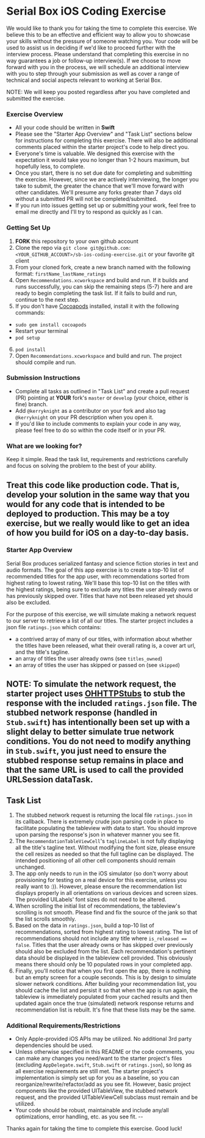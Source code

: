 # Serial Box iOS Coding Exercise #
We would like to thank you for taking the time to complete this exercise. We believe this to be an effective and efficient way to allow you to showcase your skills without the pressure of someone watching you. Your code will be used to assist us in deciding if we'd like to proceed further with the interview process. Please understand that completing this exercise in no way guarantees a job or follow-up interview(s). If we choose to move forward with you in the process, we will schedule an additional interview with you to step through your submission as well as cover a range of technical and social aspects relevant to working at Serial Box.

NOTE: We will keep you posted regardless after you have completed and submitted the exercise.

### Exercise Overview ###
* All your code should be written in **Swift**
* Please see the "Starter App Overview" and "Task List" sections below for instructions for completing this exercise. There will also be additional comments placed within the starter project's code to help direct you.
* Everyone's time is valuable. We designed this exercise with the expectation it would take you no longer than 1-2 hours maximum, but hopefully less, to complete.
* Once you start, there is no set due date for completing and submitting the exercise. However, since we are actively interviewing, the longer you take to submit, the greater the chance that we'll move forward with other candidates.  We'll presume any forks greater than 7 days old without a submitted PR will not be completed/submitted.
* If you run into issues getting set up or submitting your work, feel free to email me directly and I'll try to respond as quickly as I can.

### Getting Set Up ###
1. **FORK** this repository to your own github account
2. Clone the repo via `git clone git@github.com:<YOUR_GITHUB_ACCOUNT>/sb-ios-coding-exercise.git` or your favorite git client
3. From your cloned fork, create a new branch named with the following format: `firstName_lastName_ratings`
4. Open `Recommendations.xcworkspace` and build and run.  If it builds and runs successfully, you can skip the remaining steps (5-7) here and are ready to begin completing the task list. If it fails to build and run, continue to the next step.
5. If you don't have [Cocoapods](https://cocoapods.org/about) installed, install it with the following commands:
  * `sudo gem install cocoapods`
  * Restart your terminal
  * `pod setup`
6. `pod install`
7. Open `Recommendations.xcworkspace` and build and run. The project should compile and run.


### Submission Instructions ###
* Complete all tasks as outlined in "Task List" and create a pull request (PR) pointing at **YOUR** fork's `master` or `develop` (your choice, either is fine) branch.
* Add `@kerryknight` as a contributor on your fork and also tag `@kerryknight` on your PR description when you open it.
* If you'd like to include comments to explain your code in any way, please feel free to do so within the code itself or in your PR.

### What are we looking for? ###
Keep it simple. Read the task list, requirements and restrictions carefully and focus on solving the problem to the best of your ability.

Treat this code like production code. That is, develop your solution in the same way that you would for any code that is intended to be deployed to production. This may be a toy exercise, but we really would like to get an idea of how you build for iOS on a day-to-day basis.
--

### Starter App Overview ###
Serial Box produces serialized fantasy and science fiction stories in text and audio formats. The goal of this app exercise is to create a top-10 list of recommended titles for the app user, with recommendations sorted from highest rating to lowest rating.  We'll base this top-10 list on the titles with the highest ratings, being sure to exclude any titles the user already owns or has previously skipped over. Titles that have not been released yet should also be excluded.

For the purpose of this exercise, we will simulate making a network request to our server to retrieve a list of all our titles. The starter project includes a json file `ratings.json` which contains: 
 * a contrived array of many of our titles, with information about whether the titles have been released, what their overall rating is, a cover art url, and the title's tagline.
 * an array of titles the user already owns (see `titles_owned`)
 * an array of titles the user has skipped or passed on (see `skipped`)

NOTE: To simulate the network request, the starter project uses [OHHTTPStubs](https://github.com/AliSoftware/OHHTTPStubs) to stub the response with the included `ratings.json` file. The stubbed network response (handled in `Stub.swift`) has intentionally been set up with a slight delay to better simulate true network conditions. You do not need to modify anything in `Stub.swift`, you just need to ensure the stubbed response setup remains in place and that the same URL is used to call the provided URLSession dataTask.
--

## Task List ##
1. The stubbed network request is returning the local file `ratings.json` in its callback. There is extremely crude json parsing code in place to facilitate populating the tableview with data to start. You should improve upon parsing the response's json in whatever manner you see fit.
2. The `RecommendationTableViewCell`'s `taglineLabel` is not fully displaying all the title's tagline text. Without modifying the font size, please ensure the cell resizes as needed so that the full tagline can be displayed. The intended positioning of all other cell components should remain unchanged.
3. The app only needs to run in the iOS simulator (so don't worry about provisioning for testing on a real device for this exercise, unless you really want to :)). However, please ensure the recommendation list displays properly in all orientations on various devices and screen sizes. The provided UILabels' font sizes do not need to be altered.
4. When scrolling the initial list of recommendations, the tableview's scrolling is not smooth. Please find and fix the source of the jank so that the list scrolls smoothly.
5. Based on the data in `ratings.json`, build a top-10 list of recommendations, sorted from highest rating to lowest rating. The list of recommendations should not include any title where `is_released == false`.  Titles that the user already owns or has skipped over previously should also be excluded from the list. Each recommendation's pertinent data should be displayed in the tableview cell provided.  This obviously means there should only be 10 populated rows in your completed app.
6. Finally, you'll notice that when you first open the app, there is nothing but an empty screen for a couple seconds. This is by design to simulate slower network conditions. After building your recommendation list, you should cache the list and persist it so that when the app is run again, the tableview is immediately populated from your cached results and then updated again once the true (simulated) network response returns and recommendation list is rebuilt. It's fine that these lists may be the same.
 
 ### Additional Requirements/Restrictions ###
 * Only Apple-provided iOS APIs may be utilized. No additional 3rd party dependencies should be used.
 * Unless otherwise specified in this README or the code comments, you can make any changes you need/want to the starter project's files (excluding `AppDelegate.swift`, `Stub.swift` or `ratings.json`), so long as all exercise requirements are still met. The starter project's implementation is simply set up for you as a baseline, so you can reorganize/rewrite/refactor/add as you see fit. However, basic project components like the provided UITableView, the stubbed network request, and the provided UITableViewCell subclass must remain and be utilized.
 * Your code should be robust, maintainable and include any/all optimizations, error handling, etc. as you see fit.
--

 Thanks again for taking the time to complete this exercise.  Good luck!